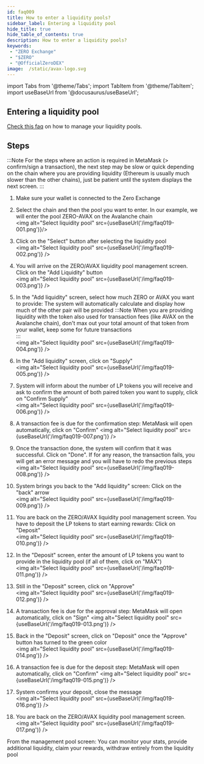 ```yaml
---
id: faq009
title: How to enter a liquidity pools?
sidebar_label: Entering a liquidity pool
hide_title: true
hide_table_of_contents: true
description: How to enter a liquidity pools?
keywords:
 - "ZERO Exchange"
 - "$ZERO"
 - "@OfficialZeroDEX"
image:  /static/avax-logo.svg
---
```


import Tabs from '@theme/Tabs';
import TabItem from '@theme/TabItem';
import useBaseUrl from '@docusaurus/useBaseUrl';

## Entering a liquidity pool

[Check this faq](faq009.md) on how to manage your liquidity pools.

## Steps

:::Note
For the steps where an action is required in MetaMask (> confirm/sign a transaction), the next step may be slow or quick depending on the chain where you are providing liquidity (Ethereum is usually much slower than the other chains), just be patient until the system displays the next screen.
:::  

1. Make sure your wallet is connected to the Zero Exchange 
1. Select the chain and then the pool you want to enter.  In our example, we will enter the pool ZERO-AVAX on the Avalanche chain  
<img alt="Select liquidity pool" src={useBaseUrl('/img/faq019-001.png')}/>

1. Click on the "Select" button after selecting the liquidity pool  
<img alt="Select liquidity pool" src={useBaseUrl('/img/faq019-002.png')} />

1. You will arrive on the ZERO/AVAX liquidity pool management screen.  Click on the "Add Liquidity" button  
<img alt="Select liquidity pool" src={useBaseUrl('/img/faq019-003.png')} />

1. In the "Add liquidity" screen, select how much ZERO or AVAX you want to provide: The system will automatically calculate and display how much of the other pair will be provided 
:::Note
When you are providing liquidity with the token also used for transaction fees (like AVAX on the Avalanche chain), don't max out your total amount of that token from your wallet, keep some for future transactions  
:::  
<img alt="Select liquidity pool" src={useBaseUrl('/img/faq019-004.png')} />

1. In the "Add liquidity" screen, click on "Supply"  
<img alt="Select liquidity pool" src={useBaseUrl('/img/faq019-005.png')} />

1. System will inform about the number of LP tokens you will receive and ask to confirm the amount of both paired token you want to supply, click on "Confirm Supply"  
<img alt="Select liquidity pool" src={useBaseUrl('/img/faq019-006.png')} />

1. A transaction fee is due for the confirmation step: MetaMask will open automatically, click on "Confirm" 
<img alt="Select liquidity pool" src={useBaseUrl('/img/faq019-007.png')} />

1. Once the transaction done, the system will confirm that it was successful. Click on "Done". If for any reason, the transaction fails, you will get an error message and you will have to redo the previous steps  
<img alt="Select liquidity pool" src={useBaseUrl('/img/faq019-008.png')} />

1. System brings you back to the "Add liquidity" screen: Click on the "back" arrow  
<img alt="Select liquidity pool" src={useBaseUrl('/img/faq019-009.png')} />

1. You are back on the ZERO/AVAX liquidity pool management screen.  You have to deposit the LP tokens to start earning rewards: Click on "Deposit"  
<img alt="Select liquidity pool" src={useBaseUrl('/img/faq019-010.png')} />

1. In the "Deposit" screen, enter the amount of LP tokens you want to provide in the liquidity pool (if all of them, click on "MAX")  
<img alt="Select liquidity pool" src={useBaseUrl('/img/faq019-011.png')} />

1. Still in the "Deposit" screen, click on "Approve"  
<img alt="Select liquidity pool" src={useBaseUrl('/img/faq019-012.png')} />

1. A transaction fee is due for the approval step: MetaMask will open automatically, click on "Sign" 
<img alt="Select liquidity pool" src={useBaseUrl('/img/faq019-013.png')} />

1. Back in the "Deposit" screen, click on "Deposit" once the "Approve" button has turned to the green color  
<img alt="Select liquidity pool" src={useBaseUrl('/img/faq019-014.png')} />

1. A transaction fee is due for the deposit step: MetaMask will open automatically, click on "Confirm" 
<img alt="Select liquidity pool" src={useBaseUrl('/img/faq019-015.png')} />

1. System confirms your deposit, close the message  
<img alt="Select liquidity pool" src={useBaseUrl('/img/faq019-016.png')} />

1. You are back on the ZERO/AVAX liquidity pool management screen.  
<img alt="Select liquidity pool" src={useBaseUrl('/img/faq019-017.png')} />

From the management pool screen: You can monitor your stats, provide additional liquidity, claim your rewards, withdraw entirely from the liquidity pool
